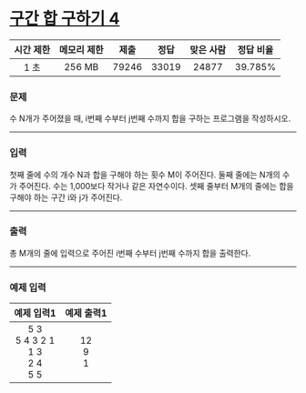 # [구간 합 구하기 4](https://www.acmicpc.net/problem/11659)

<div align = center>

| 시간 제한 | 메모리 제한 | 제출  | 정답  | 맞은 사람 | 정답 비율 |
| :-------: | :---------: | :---: | :---: | :-------: | :-------: |
|   1 초    |   256 MB    | 79246 | 33019 |   24877   |  39.785%  |

</div>

### 문제

수 N개가 주어졌을 때, i번째 수부터 j번째 수까지 합을 구하는 프로그램을 작성하시오.

---

### 입력

첫째 줄에 수의 개수 N과 합을 구해야 하는 횟수 M이 주어진다. 둘째 줄에는 N개의 수가 주어진다. 수는 1,000보다 작거나 같은 자연수이다. 셋째 줄부터 M개의 줄에는 합을 구해야 하는 구간 i와 j가 주어진다.

---

### 출력

총 M개의 줄에 입력으로 주어진 i번째 수부터 j번째 수까지 합을 출력한다.

---

### 예제 입력

|                예제 입력1                 |   예제 출력1   |
| :---------------------------------------: | :------------: |
| 5 3<br/>5 4 3 2 1<br/>1 3<br/>2 4<br/>5 5 | 12<br/>9<br/>1 |

